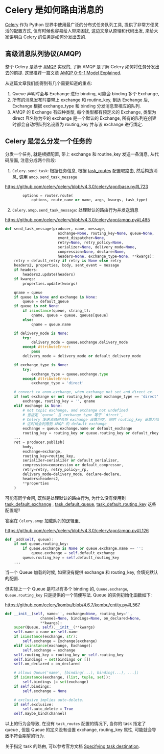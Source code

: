 # Celery 是如何路由消息的


[Celery](https://github.com/celery/celery/) 作为 Python 世界中使用最广泛的分布式任务队列工具, 提供了非常方便灵活的配置方式, 但有时候也容易给人带来困扰, 这边文章从原理和代码出发, 来给大家讲明白 Celery 的任务是如何分发出去的.

## 高级消息队列协议(AMQP)

整个 Celery 是基于 [AMQP](https://zh.wikipedia.org/wiki/%E9%AB%98%E7%BA%A7%E6%B6%88%E6%81%AF%E9%98%9F%E5%88%97%E5%8D%8F%E8%AE%AE) 实现的, 了解 AMQP 是了解 Celery 如何将任务分发出去的前提. 这里推荐一篇文章 [AMQP 0-9-1 Model Explained](https://www.rabbitmq.com/tutorials/amqp-concepts.html).

从这篇文章我们能得到有几个需要知道的重点:

1. Queue 声明时会与 Exchange 进行 binding, 可能会 binding 多个 Exchange,
2. 所有的消息发布时要带上 exchange 和 routine_key, 到达 Exchange 后, Exchange 根据 exchange_type 和 binding 分发消息至相应的队列.
3. AMQP 的 Exchange 有四种类型, 每个类型都有预定义的 Exchange, 类型为 direct 且名称为空的 exchange 是一个默认的 Exchange, 所有的队列在创建时都会自动将队列名设置为 routing_key 并与该 exchange 进行绑定.

## Celery 是怎么分发一个任务的

分发一个任务, 就是根据配置, 带上 exchange 和 routine_key 发送一条消息, 从代码层面, 注意分成两个阶段:

1. `Celery.send_task`: 根据任务信息, 根据 [task_routes](http://docs.celeryproject.org/en/latest/userguide/configuration.html#task-routes) 配置取路由, 然后构造消息, 调用 `amqp.send_task_message`

https://github.com/celery/celery/blob/v4.3.0/celery/app/base.py#L723

```python
        options = router.route(
            options, route_name or name, args, kwargs, task_type)
```

2. `Celery.amqp.send_task_message`: 处理默认的路由行为并发送消息

https://github.com/celery/celery/blob/v4.3.0/celery/app/amqp.py#L485

```python
def send_task_message(producer, name, message,
                        exchange=None, routing_key=None, queue=None,
                        event_dispatcher=None,
                        retry=None, retry_policy=None,
                        serializer=None, delivery_mode=None,
                        compression=None, declare=None,
                        headers=None, exchange_type=None, **kwargs):
    retry = default_retry if retry is None else retry
    headers2, properties, body, sent_event = message
    if headers:
        headers2.update(headers)
    if kwargs:
        properties.update(kwargs)

    qname = queue
    if queue is None and exchange is None:
        queue = default_queue
    if queue is not None:
        if isinstance(queue, string_t):
            qname, queue = queue, queues[queue]
        else:
            qname = queue.name

    if delivery_mode is None:
        try:
            delivery_mode = queue.exchange.delivery_mode
        except AttributeError:
            pass
        delivery_mode = delivery_mode or default_delivery_mode

    if exchange_type is None:
        try:
            exchange_type = queue.exchange.type
        except AttributeError:
            exchange_type = 'direct'

    # convert to anon-exchange, when exchange not set and direct ex.
    if (not exchange or not routing_key) and exchange_type == 'direct':
        exchange, routing_key = '', qname
    elif exchange is None:
        # not topic exchange, and exchange not undefined
        # 当指定 `queue` 且 exchange type 等于 `direct`,
        # Celery 发送消息时会将 exchange 设置为空, 同时 routing_key 设置为队列名
        # 这时候会利用到 AMQP 的 default exchange
        exchange = queue.exchange.name or default_exchange
        routing_key = routing_key or queue.routing_key or default_rkey
    ...
    ret = producer.publish(
        body,
        exchange=exchange,
        routing_key=routing_key,
        serializer=serializer or default_serializer,
        compression=compression or default_compressor,
        retry=retry, retry_policy=_rp,
        delivery_mode=delivery_mode, declare=declare,
        headers=headers2,
        **properties
    )
```

可能有同学会问, 既然是处理默认的路由行为, 为什么没有使用到 [task_default_exchange](https://docs.celeryproject.org/en/v4.3.0/userguide/configuration.html#std:setting-task_default_exchange)
, [task_default_queue](https://docs.celeryproject.org/en/v4.3.0/userguide/configuration.html#std:setting-task_default_queue), [task_default_routing_key](https://docs.celeryproject.org/en/v4.3.0/userguide/configuration.html#task-default-routing-key) 这些配置呢?

答案在 `Celery.amqp` 加载队列的逻辑里,

https://github.com/celery/celery/blob/v4.3.0/celery/app/amqp.py#L126

```python
def _add(self, queue):
    if not queue.routing_key:
        if queue.exchange is None or queue.exchange.name == '':
            queue.exchange = self.default_exchange
        queue.routing_key = self.default_routing_key
    ...
```

当一个 Queue 加载的时候, 如果没有提供 exchange 和 routing_key, 会填充默认的配置.

但实际上一个 Queue 是可以有多个 binding 的, `Queue.exchange`, `Queue.routing_key` 只是提供的一个简便写法. Queue 的实例初始化函数如下:

https://github.com/celery/kombu/blob/4.6.7/kombu/entity.py#L567

```python
def __init__(self, name='', exchange=None, routing_key='',
                channel=None, bindings=None, on_declared=None,
                **kwargs):
    super(Queue, self).__init__(**kwargs)
    self.name = name or self.name
    if isinstance(exchange, str):
        self.exchange = Exchange(exchange)
    elif isinstance(exchange, Exchange):
        self.exchange = exchange
    self.routing_key = routing_key or self.routing_key
    self.bindings = set(bindings or [])
    self.on_declared = on_declared

    # allows Queue('name', [binding(...), binding(...), ...])
    if isinstance(exchange, (list, tuple, set)):
        self.bindings |= set(exchange)
    if self.bindings:
        self.exchange = None

    # exclusive implies auto-delete.
    if self.exclusive:
        self.auto_delete = True
    self.maybe_bind(channel)
```

以上的行为会导致, 在没有 `task_routes` 配置的情况下, 当你的 task 指定了 queue , 但是 Queue 的定义没有设置 exchange, routing_key 属性, 可能就会导致不符合期望的行为.

关于指定 task 的路由, 可以参考官方文档 [Specifying task destination](http://docs.celeryproject.org/en/v4.3.0/userguide/routing.html#specifying-task-destination).

